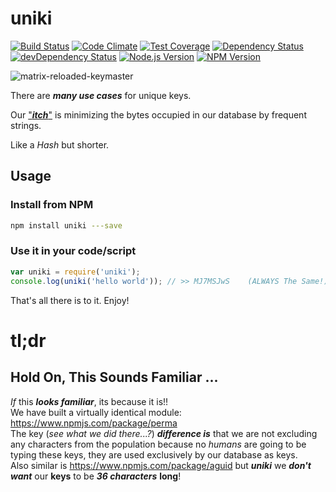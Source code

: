 # uniki

[![Build Status](https://travis-ci.org/nelsonic/uniki.svg)](https://travis-ci.org/nelsonic/uniki)
[![Code Climate](https://codeclimate.com/github/nelsonic/uniki/badges/gpa.svg)](https://codeclimate.com/github/nelsonic/uniki)
[![Test Coverage](https://codeclimate.com/github/nelsonic/uniki/badges/coverage.svg)](https://codeclimate.com/github/nelsonic/uniki/coverage)
[![Dependency Status](https://david-dm.org/nelsonic/uniki.svg)](https://david-dm.org/nelsonic/uniki)
[![devDependency Status](https://david-dm.org/nelsonic/uniki/dev-status.svg)](https://david-dm.org/nelsonic/uniki#info=devDependencies)
[![Node.js Version][node-version-image]][node-version-url]
[![NPM Version][npm-image]][npm-url]

![matrix-reloaded-keymaster](http://i.imgur.com/lRpBPXI.jpg)

There are ***many use cases*** for unique keys.

Our ["***itch***"](https://gettingreal.37signals.com/ch02_Whats_Your_Problem.php)
is minimizing the bytes occupied in our database by frequent strings.

Like a *Hash* but shorter.

## Usage

### Install from NPM

```sh
npm install uniki ---save
```

### Use it in your code/script

```js
var uniki = require('uniki');
console.log(uniki('hello world')); // >> MJ7MSJwS    (ALWAYS The Same!)
```

That's all there is to it.
Enjoy!

# tl;dr

## Hold On, This Sounds Familiar ...

*If* this ***looks familiar***, its because it is!!  
We have built a virtually identical module: https://www.npmjs.com/package/perma  
The key (*see what we did there...?*) ***difference is*** that we are not excluding any characters from the population because no *humans* are
going to be typing these keys, they are used exclusively by
our database as keys.  
Also similar is https://www.npmjs.com/package/aguid
but ***uniki*** we ***don't want*** our **keys** to be ***36 characters*** **long**!

[node-version-image]: https://img.shields.io/node/v/uniki.svg?style=flat
[node-version-url]: http://nodejs.org/download/
[npm-image]: https://img.shields.io/npm/v/uniki.svg?style=flat
[npm-url]: https://npmjs.org/package/uniki
